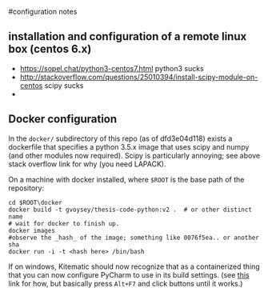 #configuration notes

## installation and configuration of a remote linux box (centos 6.x)
* https://sopel.chat/python3-centos7.html python3 sucks
* http://stackoverflow.com/questions/25010394/install-scipy-module-on-centos  scipy sucks
* 

## Docker configuration 
In the `docker/` subdirectory of this repo (as of dfd3e04d118) exists a dockerfile that specifies a python 3.5.x image that uses scipy and numpy (and other modules now required).  Scipy is particularly annoying; see above stack overflow link for why (you need LAPACK). 

On a machine with docker installed, where `$ROOT` is the base path of the repository:
```
cd $ROOT\docker
docker build -t gvoysey/thesis-code-python:v2 .  # or other distinct name
# wait for docker to finish up.
docker images 
#observe the _hash_ of the image; something like 0076f5ea.. or another sha
docker run -i -t <hash here> /bin/bash 
```

If on windows, Kitematic should now recognize that as a containerized thing that you can now configure PyCharm to use in its build settings. (see [this](https://blog.jetbrains.com/pycharm/2015/12/using-docker-in-pycharm/) link for how, but basically press `Alt+F7` and click buttons until it works.)